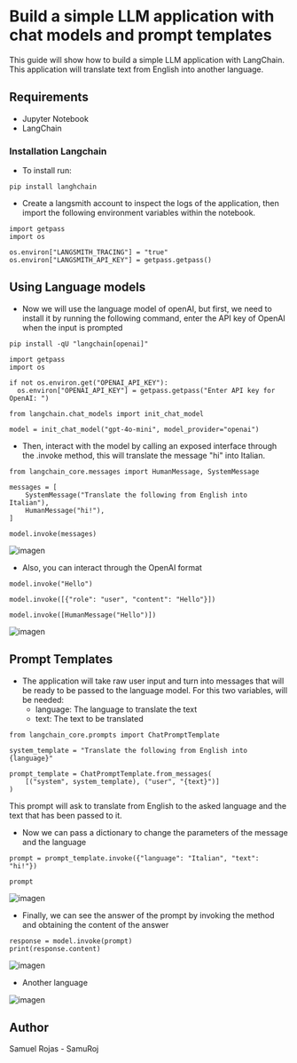 # Build a simple LLM application with chat models and prompt templates

This guide will show how to build a simple LLM application with LangChain. This application will translate text from English into another 
language.

## Requirements

- Jupyter Notebook
- LangChain

### Installation Langchain

- To install run:
```
pip install langhchain
```

- Create a langsmith account to inspect the logs of the application, then import the following environment variables within the
notebook.

```
import getpass
import os

os.environ["LANGSMITH_TRACING"] = "true"
os.environ["LANGSMITH_API_KEY"] = getpass.getpass()
```

## Using Language models

- Now we will use the language model of openAI, but first, we need to install it by running the following command, enter the API key of OpenAI
when the input is prompted

```
pip install -qU "langchain[openai]"
```

```
import getpass
import os

if not os.environ.get("OPENAI_API_KEY"):
  os.environ["OPENAI_API_KEY"] = getpass.getpass("Enter API key for OpenAI: ")

from langchain.chat_models import init_chat_model

model = init_chat_model("gpt-4o-mini", model_provider="openai")
```

- Then, interact with the model by calling an exposed interface through the .invoke method, this will translate the message "hi" into Italian.

```
from langchain_core.messages import HumanMessage, SystemMessage

messages = [
    SystemMessage("Translate the following from English into Italian"),
    HumanMessage("hi!"),
]

model.invoke(messages)
```

![imagen](https://github.com/user-attachments/assets/391d884c-bfd3-40ce-832b-6dfb8d4428cf)

- Also, you can interact through the OpenAI format

```
model.invoke("Hello")

model.invoke([{"role": "user", "content": "Hello"}])

model.invoke([HumanMessage("Hello")])
```

![imagen](https://github.com/user-attachments/assets/ba468622-7b90-460c-8b70-fe074fb2ca7f)

## Prompt Templates

- The application will take raw user input and turn into messages that will be ready to be passed to the language model.
For this two variables, will be needed:
  - language: The language to translate the text
  - text: The text to be translated

```
from langchain_core.prompts import ChatPromptTemplate

system_template = "Translate the following from English into {language}"

prompt_template = ChatPromptTemplate.from_messages(
    [("system", system_template), ("user", "{text}")]
)
```

This prompt will ask to translate from English to the asked language and the text that has been passed to it.

- Now we can pass a dictionary to change the parameters of the message and the language

```
prompt = prompt_template.invoke({"language": "Italian", "text": "hi!"})

prompt
```

![imagen](https://github.com/user-attachments/assets/4faa714c-b5b2-4e94-a307-0cec64b8f2e3)


- Finally, we can see the answer of the prompt by invoking the method and obtaining the content of the answer

```
response = model.invoke(prompt)
print(response.content)
```

![imagen](https://github.com/user-attachments/assets/26c682a4-b979-4ba0-93c2-7dbe1270a5e7)

- Another language

![imagen](https://github.com/user-attachments/assets/6acf72d9-777d-448b-8dee-f86d8a91c5e2)

## Author

Samuel Rojas - SamuRoj
